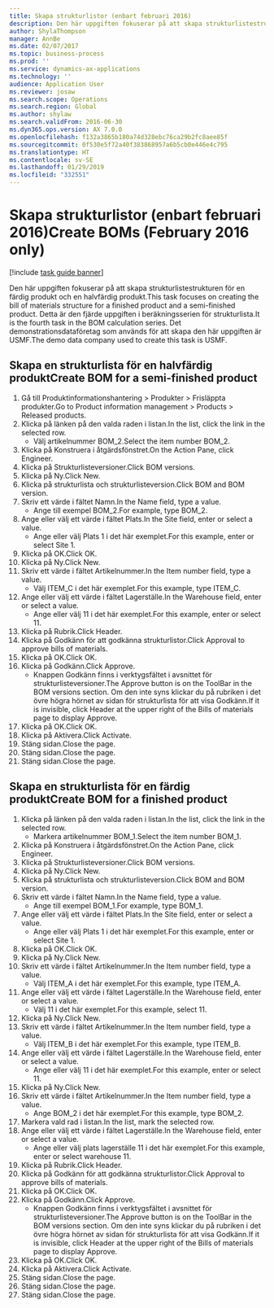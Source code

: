```yaml
---
title: Skapa strukturlistor (enbart februari 2016)
description: Den här uppgiften fokuserar på att skapa strukturlistestrukturen för en färdig produkt och en halvfärdig produkt.
author: ShylaThompson
manager: AnnBe
ms.date: 02/07/2017
ms.topic: business-process
ms.prod: ''
ms.service: dynamics-ax-applications
ms.technology: ''
audience: Application User
ms.reviewer: josaw
ms.search.scope: Operations
ms.search.region: Global
ms.author: shylaw
ms.search.validFrom: 2016-06-30
ms.dyn365.ops.version: AX 7.0.0
ms.openlocfilehash: f132a3865b180a74d328ebc76ca29b2fc8aee85f
ms.sourcegitcommit: 0f530e5f72a40f383868957a6b5cb0e446e4c795
ms.translationtype: HT
ms.contentlocale: sv-SE
ms.lasthandoff: 01/29/2019
ms.locfileid: "332551"
---
```

# <a name="create-boms-february-2016-only"></a><span data-ttu-id="ecbba-103">Skapa strukturlistor (enbart februari 2016)</span><span class="sxs-lookup"><span data-stu-id="ecbba-103">Create BOMs (February 2016 only)</span></span>

[!include [task guide banner](../../includes/task-guide-banner.md)]

<span data-ttu-id="ecbba-104">Den här uppgiften fokuserar på att skapa strukturlistestrukturen för en färdig produkt och en halvfärdig produkt.</span><span class="sxs-lookup"><span data-stu-id="ecbba-104">This task focuses on creating the bill of materials structure for a finished product and a semi-finished product.</span></span> <span data-ttu-id="ecbba-105">Detta är den fjärde uppgiften i beräkningsserien för strukturlista.</span><span class="sxs-lookup"><span data-stu-id="ecbba-105">It is the fourth task in the BOM calculation series.</span></span> <span data-ttu-id="ecbba-106">Det demonstrationsdataföretag som används för att skapa den här uppgiften är USMF.</span><span class="sxs-lookup"><span data-stu-id="ecbba-106">The demo data company used to create this task is USMF.</span></span>


## <a name="create-bom-for-a-semi-finished-product"></a><span data-ttu-id="ecbba-107">Skapa en strukturlista för en halvfärdig produkt</span><span class="sxs-lookup"><span data-stu-id="ecbba-107">Create BOM for a semi-finished product</span></span>
1. <span data-ttu-id="ecbba-108">Gå till Produktinformationshantering > Produkter > Frisläppta produkter.</span><span class="sxs-lookup"><span data-stu-id="ecbba-108">Go to Product information management > Products > Released products.</span></span>
2. <span data-ttu-id="ecbba-109">Klicka på länken på den valda raden i listan.</span><span class="sxs-lookup"><span data-stu-id="ecbba-109">In the list, click the link in the selected row.</span></span>
    * <span data-ttu-id="ecbba-110">Välj artikelnummer BOM_2.</span><span class="sxs-lookup"><span data-stu-id="ecbba-110">Select the item number BOM_2.</span></span>  
3. <span data-ttu-id="ecbba-111">Klicka på Konstruera i åtgärdsfönstret.</span><span class="sxs-lookup"><span data-stu-id="ecbba-111">On the Action Pane, click Engineer.</span></span>
4. <span data-ttu-id="ecbba-112">Klicka på Strukturlisteversioner.</span><span class="sxs-lookup"><span data-stu-id="ecbba-112">Click BOM versions.</span></span>
5. <span data-ttu-id="ecbba-113">Klicka på Ny.</span><span class="sxs-lookup"><span data-stu-id="ecbba-113">Click New.</span></span>
6. <span data-ttu-id="ecbba-114">Klicka på strukturlista och strukturlisteversion.</span><span class="sxs-lookup"><span data-stu-id="ecbba-114">Click BOM and BOM version.</span></span>
7. <span data-ttu-id="ecbba-115">Skriv ett värde i fältet Namn.</span><span class="sxs-lookup"><span data-stu-id="ecbba-115">In the Name field, type a value.</span></span>
    * <span data-ttu-id="ecbba-116">Ange till exempel BOM_2.</span><span class="sxs-lookup"><span data-stu-id="ecbba-116">For example, type BOM_2.</span></span>  
8. <span data-ttu-id="ecbba-117">Ange eller välj ett värde i fältet Plats.</span><span class="sxs-lookup"><span data-stu-id="ecbba-117">In the Site field, enter or select a value.</span></span>
    * <span data-ttu-id="ecbba-118">Ange eller välj Plats 1 i det här exemplet.</span><span class="sxs-lookup"><span data-stu-id="ecbba-118">For this example, enter or select Site 1.</span></span>  
9. <span data-ttu-id="ecbba-119">Klicka på OK.</span><span class="sxs-lookup"><span data-stu-id="ecbba-119">Click OK.</span></span>
10. <span data-ttu-id="ecbba-120">Klicka på Ny.</span><span class="sxs-lookup"><span data-stu-id="ecbba-120">Click New.</span></span>
11. <span data-ttu-id="ecbba-121">Skriv ett värde i fältet Artikelnummer.</span><span class="sxs-lookup"><span data-stu-id="ecbba-121">In the Item number field, type a value.</span></span>
    * <span data-ttu-id="ecbba-122">Välj ITEM_C i det här exemplet.</span><span class="sxs-lookup"><span data-stu-id="ecbba-122">For this example, type ITEM_C.</span></span>  
12. <span data-ttu-id="ecbba-123">Ange eller välj ett värde i fältet Lagerställe.</span><span class="sxs-lookup"><span data-stu-id="ecbba-123">In the Warehouse field, enter or select a value.</span></span>
    * <span data-ttu-id="ecbba-124">Ange eller välj 11 i det här exemplet.</span><span class="sxs-lookup"><span data-stu-id="ecbba-124">For this example, enter or select 11.</span></span>  
13. <span data-ttu-id="ecbba-125">Klicka på Rubrik.</span><span class="sxs-lookup"><span data-stu-id="ecbba-125">Click Header.</span></span>
14. <span data-ttu-id="ecbba-126">Klicka på Godkänn för att godkänna strukturlistor.</span><span class="sxs-lookup"><span data-stu-id="ecbba-126">Click Approval to approve bills of materials.</span></span>
15. <span data-ttu-id="ecbba-127">Klicka på OK.</span><span class="sxs-lookup"><span data-stu-id="ecbba-127">Click OK.</span></span>
16. <span data-ttu-id="ecbba-128">Klicka på Godkänn.</span><span class="sxs-lookup"><span data-stu-id="ecbba-128">Click Approve.</span></span>
    * <span data-ttu-id="ecbba-129">Knappen Godkänn finns i verktygsfältet i avsnittet för strukturlisteversioner.</span><span class="sxs-lookup"><span data-stu-id="ecbba-129">The Approve button is on the ToolBar in the  BOM versions section.</span></span> <span data-ttu-id="ecbba-130">Om den inte syns klickar du på rubriken i det övre högra hörnet av sidan för strukturlista för att visa Godkänn.</span><span class="sxs-lookup"><span data-stu-id="ecbba-130">If it is invisible, click Header at the upper right of the Bills of materials page to display Approve.</span></span>  
17. <span data-ttu-id="ecbba-131">Klicka på OK.</span><span class="sxs-lookup"><span data-stu-id="ecbba-131">Click OK.</span></span>
18. <span data-ttu-id="ecbba-132">Klicka på Aktivera.</span><span class="sxs-lookup"><span data-stu-id="ecbba-132">Click Activate.</span></span>
19. <span data-ttu-id="ecbba-133">Stäng sidan.</span><span class="sxs-lookup"><span data-stu-id="ecbba-133">Close the page.</span></span>
20. <span data-ttu-id="ecbba-134">Stäng sidan.</span><span class="sxs-lookup"><span data-stu-id="ecbba-134">Close the page.</span></span>
21. <span data-ttu-id="ecbba-135">Stäng sidan.</span><span class="sxs-lookup"><span data-stu-id="ecbba-135">Close the page.</span></span>

## <a name="create-bom-for-a-finished-product"></a><span data-ttu-id="ecbba-136">Skapa en strukturlista för en färdig produkt</span><span class="sxs-lookup"><span data-stu-id="ecbba-136">Create BOM for a finished product</span></span>
1. <span data-ttu-id="ecbba-137">Klicka på länken på den valda raden i listan.</span><span class="sxs-lookup"><span data-stu-id="ecbba-137">In the list, click the link in the selected row.</span></span>
    * <span data-ttu-id="ecbba-138">Markera artikelnummer BOM_1.</span><span class="sxs-lookup"><span data-stu-id="ecbba-138">Select the item number BOM_1.</span></span>  
2. <span data-ttu-id="ecbba-139">Klicka på Konstruera i åtgärdsfönstret.</span><span class="sxs-lookup"><span data-stu-id="ecbba-139">On the Action Pane, click Engineer.</span></span>
3. <span data-ttu-id="ecbba-140">Klicka på Strukturlisteversioner.</span><span class="sxs-lookup"><span data-stu-id="ecbba-140">Click BOM versions.</span></span>
4. <span data-ttu-id="ecbba-141">Klicka på Ny.</span><span class="sxs-lookup"><span data-stu-id="ecbba-141">Click New.</span></span>
5. <span data-ttu-id="ecbba-142">Klicka på strukturlista och strukturlisteversion.</span><span class="sxs-lookup"><span data-stu-id="ecbba-142">Click BOM and BOM version.</span></span>
6. <span data-ttu-id="ecbba-143">Skriv ett värde i fältet Namn.</span><span class="sxs-lookup"><span data-stu-id="ecbba-143">In the Name field, type a value.</span></span>
    * <span data-ttu-id="ecbba-144">Ange till exempel BOM_1.</span><span class="sxs-lookup"><span data-stu-id="ecbba-144">For example, type BOM_1.</span></span>  
7. <span data-ttu-id="ecbba-145">Ange eller välj ett värde i fältet Plats.</span><span class="sxs-lookup"><span data-stu-id="ecbba-145">In the Site field, enter or select a value.</span></span>
    * <span data-ttu-id="ecbba-146">Ange eller välj Plats 1 i det här exemplet.</span><span class="sxs-lookup"><span data-stu-id="ecbba-146">For this example, enter or select Site 1.</span></span>  
8. <span data-ttu-id="ecbba-147">Klicka på OK.</span><span class="sxs-lookup"><span data-stu-id="ecbba-147">Click OK.</span></span>
9. <span data-ttu-id="ecbba-148">Klicka på Ny.</span><span class="sxs-lookup"><span data-stu-id="ecbba-148">Click New.</span></span>
10. <span data-ttu-id="ecbba-149">Skriv ett värde i fältet Artikelnummer.</span><span class="sxs-lookup"><span data-stu-id="ecbba-149">In the Item number field, type a value.</span></span>
    * <span data-ttu-id="ecbba-150">Välj ITEM_A i det här exemplet.</span><span class="sxs-lookup"><span data-stu-id="ecbba-150">For this example, type ITEM_A.</span></span>  
11. <span data-ttu-id="ecbba-151">Ange eller välj ett värde i fältet Lagerställe.</span><span class="sxs-lookup"><span data-stu-id="ecbba-151">In the Warehouse field, enter or select a value.</span></span>
    * <span data-ttu-id="ecbba-152">Välj 11 i det här exemplet.</span><span class="sxs-lookup"><span data-stu-id="ecbba-152">For this example, select 11.</span></span>  
12. <span data-ttu-id="ecbba-153">Klicka på Ny.</span><span class="sxs-lookup"><span data-stu-id="ecbba-153">Click New.</span></span>
13. <span data-ttu-id="ecbba-154">Skriv ett värde i fältet Artikelnummer.</span><span class="sxs-lookup"><span data-stu-id="ecbba-154">In the Item number field, type a value.</span></span>
    * <span data-ttu-id="ecbba-155">Välj ITEM_B i det här exemplet.</span><span class="sxs-lookup"><span data-stu-id="ecbba-155">For this example, type ITEM_B.</span></span>  
14. <span data-ttu-id="ecbba-156">Ange eller välj ett värde i fältet Lagerställe.</span><span class="sxs-lookup"><span data-stu-id="ecbba-156">In the Warehouse field, enter or select a value.</span></span>
    * <span data-ttu-id="ecbba-157">Ange eller välj 11 i det här exemplet.</span><span class="sxs-lookup"><span data-stu-id="ecbba-157">For this example, enter or select 11.</span></span>  
15. <span data-ttu-id="ecbba-158">Klicka på Ny.</span><span class="sxs-lookup"><span data-stu-id="ecbba-158">Click New.</span></span>
16. <span data-ttu-id="ecbba-159">Skriv ett värde i fältet Artikelnummer.</span><span class="sxs-lookup"><span data-stu-id="ecbba-159">In the Item number field, type a value.</span></span>
    * <span data-ttu-id="ecbba-160">Ange BOM_2 i det här exemplet.</span><span class="sxs-lookup"><span data-stu-id="ecbba-160">For this example, type BOM_2.</span></span>  
17. <span data-ttu-id="ecbba-161">Markera vald rad i listan.</span><span class="sxs-lookup"><span data-stu-id="ecbba-161">In the list, mark the selected row.</span></span>
18. <span data-ttu-id="ecbba-162">Ange eller välj ett värde i fältet Lagerställe.</span><span class="sxs-lookup"><span data-stu-id="ecbba-162">In the Warehouse field, enter or select a value.</span></span>
    * <span data-ttu-id="ecbba-163">Ange eller välj plats lagerställe 11 i det här exemplet.</span><span class="sxs-lookup"><span data-stu-id="ecbba-163">For this example, enter or select warehouse 11.</span></span>  
19. <span data-ttu-id="ecbba-164">Klicka på Rubrik.</span><span class="sxs-lookup"><span data-stu-id="ecbba-164">Click Header.</span></span>
20. <span data-ttu-id="ecbba-165">Klicka på Godkänn för att godkänna strukturlistor.</span><span class="sxs-lookup"><span data-stu-id="ecbba-165">Click Approval to approve bills of materials.</span></span>
21. <span data-ttu-id="ecbba-166">Klicka på OK.</span><span class="sxs-lookup"><span data-stu-id="ecbba-166">Click OK.</span></span>
22. <span data-ttu-id="ecbba-167">Klicka på Godkänn.</span><span class="sxs-lookup"><span data-stu-id="ecbba-167">Click Approve.</span></span>
    * <span data-ttu-id="ecbba-168">Knappen Godkänn finns i verktygsfältet i avsnittet för strukturlisteversioner.</span><span class="sxs-lookup"><span data-stu-id="ecbba-168">The Approve button is on the ToolBar in the  BOM versions section.</span></span> <span data-ttu-id="ecbba-169">Om den inte syns klickar du på rubriken i det övre högra hörnet av sidan för strukturlista för att visa Godkänn.</span><span class="sxs-lookup"><span data-stu-id="ecbba-169">If it is invisible, click Header at the upper right of the Bills of materials page to display Approve.</span></span>  
23. <span data-ttu-id="ecbba-170">Klicka på OK.</span><span class="sxs-lookup"><span data-stu-id="ecbba-170">Click OK.</span></span>
24. <span data-ttu-id="ecbba-171">Klicka på Aktivera.</span><span class="sxs-lookup"><span data-stu-id="ecbba-171">Click Activate.</span></span>
25. <span data-ttu-id="ecbba-172">Stäng sidan.</span><span class="sxs-lookup"><span data-stu-id="ecbba-172">Close the page.</span></span>
26. <span data-ttu-id="ecbba-173">Stäng sidan.</span><span class="sxs-lookup"><span data-stu-id="ecbba-173">Close the page.</span></span>
27. <span data-ttu-id="ecbba-174">Stäng sidan.</span><span class="sxs-lookup"><span data-stu-id="ecbba-174">Close the page.</span></span>

